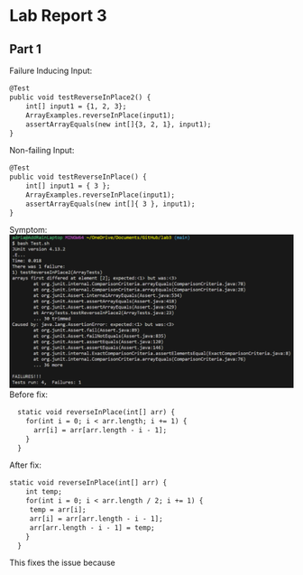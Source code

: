 # **Lab Report 3**
## Part 1
Failure Inducing Input:
```
@Test
public void testReverseInPlace2() {
    int[] input1 = {1, 2, 3};
    ArrayExamples.reverseInPlace(input1);
    assertArrayEquals(new int[]{3, 2, 1}, input1);
}
```
Non-failing Input:
```
@Test 
public void testReverseInPlace() {
    int[] input1 = { 3 };
    ArrayExamples.reverseInPlace(input1);
    assertArrayEquals(new int[]{ 3 }, input1);
}
```
Symptom:
![symptom](lr3.png)
<br> Before fix:
```
  static void reverseInPlace(int[] arr) {
    for(int i = 0; i < arr.length; i += 1) {
      arr[i] = arr[arr.length - i - 1];
    }
  }
```
After fix:
```
static void reverseInPlace(int[] arr) {
    int temp;
    for(int i = 0; i < arr.length / 2; i += 1) {
     temp = arr[i];
     arr[i] = arr[arr.length - i - 1];
     arr[arr.length - i - 1] = temp;
    }
  }
```
This fixes the issue because 

